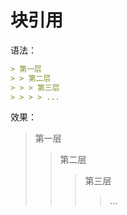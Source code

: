 # 块引用

语法：

```markdown
> 第一层
> > 第二层
> > > 第三层
> > > > ...
```

效果：

> 第一层
> > 第二层
> > > 第三层
> > >
> > > > ...

